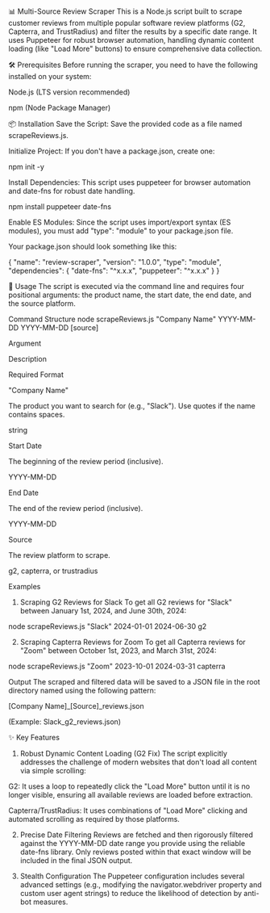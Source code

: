 📊 Multi-Source Review Scraper
This is a Node.js script built to scrape customer reviews from multiple popular software review platforms (G2, Capterra, and TrustRadius) and filter the results by a specific date range. It uses Puppeteer for robust browser automation, handling dynamic content loading (like "Load More" buttons) to ensure comprehensive data collection.

🛠️ Prerequisites
Before running the scraper, you need to have the following installed on your system:

Node.js (LTS version recommended)

npm (Node Package Manager)

📦 Installation
Save the Script: Save the provided code as a file named scrapeReviews.js.

Initialize Project: If you don't have a package.json, create one:

npm init -y

Install Dependencies: This script uses puppeteer for browser automation and date-fns for robust date handling.

npm install puppeteer date-fns

Enable ES Modules: Since the script uses import/export syntax (ES modules), you must add "type": "module" to your package.json file.

Your package.json should look something like this:

{
  "name": "review-scraper",
  "version": "1.0.0",
  "type": "module", 
  "dependencies": {
    "date-fns": "^x.x.x",
    "puppeteer": "^x.x.x"
  }
}

🚀 Usage
The script is executed via the command line and requires four positional arguments: the product name, the start date, the end date, and the source platform.

Command Structure
node scrapeReviews.js "Company Name" YYYY-MM-DD YYYY-MM-DD [source]

Argument

Description

Required Format

"Company Name"

The product you want to search for (e.g., "Slack"). Use quotes if the name contains spaces.

string

Start Date

The beginning of the review period (inclusive).

YYYY-MM-DD

End Date

The end of the review period (inclusive).

YYYY-MM-DD

Source

The review platform to scrape.

g2, capterra, or trustradius

Examples
1. Scraping G2 Reviews for Slack
To get all G2 reviews for "Slack" between January 1st, 2024, and June 30th, 2024:

node scrapeReviews.js "Slack" 2024-01-01 2024-06-30 g2

2. Scraping Capterra Reviews for Zoom
To get all Capterra reviews for "Zoom" between October 1st, 2023, and March 31st, 2024:

node scrapeReviews.js "Zoom" 2023-10-01 2024-03-31 capterra

Output
The scraped and filtered data will be saved to a JSON file in the root directory named using the following pattern:

[Company Name]_[Source]_reviews.json

(Example: Slack_g2_reviews.json)

✨ Key Features
1. Robust Dynamic Content Loading (G2 Fix)
The script explicitly addresses the challenge of modern websites that don't load all content via simple scrolling:

G2: It uses a loop to repeatedly click the "Load More" button until it is no longer visible, ensuring all available reviews are loaded before extraction.

Capterra/TrustRadius: It uses combinations of "Load More" clicking and automated scrolling as required by those platforms.

2. Precise Date Filtering
Reviews are fetched and then rigorously filtered against the YYYY-MM-DD date range you provide using the reliable date-fns library. Only reviews posted within that exact window will be included in the final JSON output.

3. Stealth Configuration
The Puppeteer configuration includes several advanced settings (e.g., modifying the navigator.webdriver property and custom user agent strings) to reduce the likelihood of detection by anti-bot measures.

